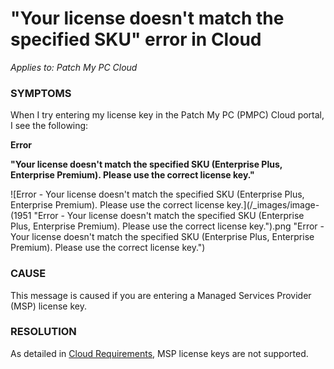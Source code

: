 # "Your license doesn't match the specified SKU" error in Cloud

_Applies to: Patch My PC Cloud_

### SYMPTOMS

When I try entering my license key in the Patch My PC (PMPC) Cloud portal, I see the following:

**Error**

**"Your license doesn't match the specified SKU (Enterprise Plus, Enterprise Premium). Please use the correct license key."**

![Error - Your license doesn&#x27;t match the specified SKU (Enterprise Plus, Enterprise Premium). Please use the correct license key.](/_images/image-(1951 "Error - Your license doesn&#x27;t match the specified SKU (Enterprise Plus, Enterprise Premium). Please use the correct license key.").png "Error - Your license doesn&#x27;t match the specified SKU (Enterprise Plus, Enterprise Premium). Please use the correct license key.")

### CAUSE

This message is caused if you are entering a Managed Services Provider (MSP) license key.

### RESOLUTION

As detailed in [Cloud Requirements](../../cloud-requirements.md), MSP license keys are not supported.&#x20;